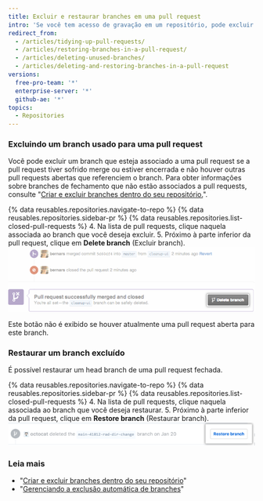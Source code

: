 ```yaml
---
title: Excluir e restaurar branches em uma pull request
intro: 'Se você tem acesso de gravação em um repositório, pode excluir os branches que estão associados a pull requests fechadas ou mescladas. Não é possível excluir branches associados a pull requests abertas.'
redirect_from:
  - /articles/tidying-up-pull-requests/
  - /articles/restoring-branches-in-a-pull-request/
  - /articles/deleting-unused-branches/
  - /articles/deleting-and-restoring-branches-in-a-pull-request
versions:
  free-pro-team: '*'
  enterprise-server: '*'
  github-ae: '*'
topics:
  - Repositories
---
```


### Excluindo um branch usado para uma pull request

Você pode excluir um branch que esteja associado a uma pull request se a pull request tiver sofrido merge ou estiver encerrada e não houver outras pull requests abertas que referenciem o branch. Para obter informações sobre branches de fechamento que não estão associados a pull requests, consulte "[Criar e excluir branches dentro do seu repositório.](/github/collaborating-with-issues-and-pull-requests/creating-and-deleting-branches-within-your-repository#deleting-a-branch)".

{% data reusables.repositories.navigate-to-repo %}
{% data reusables.repositories.sidebar-pr %}
{% data reusables.repositories.list-closed-pull-requests %}
4. Na lista de pull requests, clique naquela associada ao branch que você deseja excluir.
5. Próximo à parte inferior da pull request, clique em **Delete branch** (Excluir branch). ![Botão Delete branch (Excluir branch)](/assets/images/help/pull_requests/delete_branch_button.png)

   Este botão não é exibido se houver atualmente uma pull request aberta para este branch.

### Restaurar um branch excluído

É possível restaurar um head branch de uma pull request fechada.

{% data reusables.repositories.navigate-to-repo %}
{% data reusables.repositories.sidebar-pr %}
{% data reusables.repositories.list-closed-pull-requests %}
4. Na lista de pull requests, clique naquela associada ao branch que você deseja restaurar.
5. Próximo à parte inferior da pull request, clique em **Restore branch** (Restaurar branch). ![Botão Restore deleted branch (Restaurar branch excluído)](/assets/images/help/branches/branches-restore-deleted.png)

### Leia mais

- "[Criar e excluir branches dentro do seu repositório](/github/collaborating-with-issues-and-pull-requests/creating-and-deleting-branches-within-your-repository)"
- "[Gerenciando a exclusão automática de branches](/github/administering-a-repository/managing-the-automatic-deletion-of-branches)"
